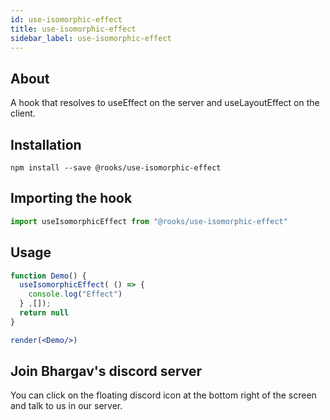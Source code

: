 ```yaml
---
id: use-isomorphic-effect
title: use-isomorphic-effect
sidebar_label: use-isomorphic-effect
---
```


    

## About

A hook that resolves to useEffect on the server and useLayoutEffect on the client.

## Installation

    npm install --save @rooks/use-isomorphic-effect

## Importing the hook

```javascript
import useIsomorphicEffect from "@rooks/use-isomorphic-effect"
```

## Usage

```jsx
function Demo() {
  useIsomorphicEffect( () => {
    console.log("Effect")
  } ,[]);
  return null
}

render(<Demo/>)
```


## Join Bhargav's discord server
You can click on the floating discord icon at the bottom right of the screen and talk to us in our server.

    